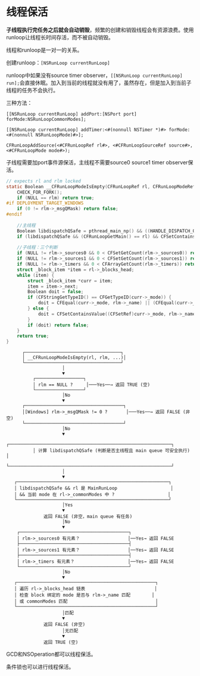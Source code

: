 # 线程保活

**子线程执行完任务之后就会自动销毁**，频繁的创建和销毁线程会有资源浪费。使用runloop让线程长时间存活，而不被自动销毁。

线程和runloop是一对一的关系。

创建runloop：`[NSRunLoop currentRunLoop]`

runloop中如果没有source timer observer，`[[NSRunLoop currentRunLoop] run];`会直接休眠。加入到当前的线程就没有用了，虽然存在，但是加入到当前子线程的任务不会执行。

三种方法：

`[[NSRunLoop currentRunLoop] addPort:[NSPort port] forMode:NSRunLoopCommonModes];`

`[[NSRunLoop currentRunLoop] addTimer:<#(nonnull NSTimer *)#> forMode:<#(nonnull NSRunLoopMode)#>];`

`CFRunLoopAddSource(<#CFRunLoopRef rl#>, <#CFRunLoopSourceRef source#>, <#CFRunLoopMode mode#>);`

子线程需要加port事件源保活，主线程不需要source0 source1 timer observer保活。

```c
// expects rl and rlm locked
static Boolean __CFRunLoopModeIsEmpty(CFRunLoopRef rl, CFRunLoopModeRef rlm, CFRunLoopModeRef previousMode) {
    CHECK_FOR_FORK();
    if (NULL == rlm) return true;
#if DEPLOYMENT_TARGET_WINDOWS
    if (0 != rlm->_msgQMask) return false;
#endif
    
    //主线程
    Boolean libdispatchQSafe = pthread_main_np() && ((HANDLE_DISPATCH_ON_BASE_INVOCATION_ONLY && NULL == previousMode) || (!HANDLE_DISPATCH_ON_BASE_INVOCATION_ONLY && 0 == _CFGetTSD(__CFTSDKeyIsInGCDMainQ)));
    if (libdispatchQSafe && (CFRunLoopGetMain() == rl) && CFSetContainsValue(rl->_commonModes, rlm->_name)) return false; // represents the libdispatch main queue
    
    //子线程：三个判断
    if (NULL != rlm->_sources0 && 0 < CFSetGetCount(rlm->_sources0)) return false;
    if (NULL != rlm->_sources1 && 0 < CFSetGetCount(rlm->_sources1)) return false;
    if (NULL != rlm->_timers && 0 < CFArrayGetCount(rlm->_timers)) return false;
    struct _block_item *item = rl->_blocks_head;
    while (item) {
        struct _block_item *curr = item;
        item = item->_next;
        Boolean doit = false;
        if (CFStringGetTypeID() == CFGetTypeID(curr->_mode)) {
            doit = CFEqual(curr->_mode, rlm->_name) || (CFEqual(curr->_mode, kCFRunLoopCommonModes) && CFSetContainsValue(rl->_commonModes, rlm->_name));
        } else {
            doit = CFSetContainsValue((CFSetRef)curr->_mode, rlm->_name) || (CFSetContainsValue((CFSetRef)curr->_mode, kCFRunLoopCommonModes) && CFSetContainsValue(rl->_commonModes, rlm->_name));
        }
        if (doit) return false;
    }
    return true;
}
```

          ┌────────────────────────────────────┐
          │ __CFRunLoopModeIsEmpty(rl, rlm, ...)│
          └────────────────────────────────────┘
                         │
                         ▼
              ┌──────────────────┐
              │ rlm == NULL ?     │───Yes──→ 返回 TRUE (空)
              └──────────────────┘
                         │No
                         ▼
          ┌─────────────────────────────────────┐
          │[Windows] rlm->_msgQMask != 0 ?       │───Yes──→ 返回 FALSE (非空)
          └─────────────────────────────────────┘
                         │No
                         ▼
              ┌─────────────────────────────────────────────────────────────┐
              │ 计算 libdispatchQSafe (判断是否主线程且 main queue 可安全执行) │
              └─────────────────────────────────────────────────────────────┘
                         │
                         ▼
       ┌─────────────────────────────────────────────────────────┐
       │ libdispatchQSafe && rl 是 MainRunLoop                    │
       │ && 当前 mode 在 rl->_commonModes 中 ?                    │
       └─────────────────────────────────────────────────────────┘
                         │Yes
                         ▼
                  返回 FALSE (非空，main queue 有任务)
                         │No
                         ▼
        ┌─────────────────────────────────────────┐
        │ rlm->_sources0 有元素？                  │──Yes→ 返回 FALSE
        ├─────────────────────────────────────────┤
        │ rlm->_sources1 有元素？                  │──Yes→ 返回 FALSE
        ├─────────────────────────────────────────┤
        │ rlm->_timers 有元素？                    │──Yes→ 返回 FALSE
        └─────────────────────────────────────────┘
                         │No
                         ▼
       ┌────────────────────────────────────────────────────┐
       │ 遍历 rl->_blocks_head 链表                          │
       │ 检查 block 绑定的 mode 是否与 rlm->_name 匹配        │
       │ 或 commonModes 匹配                                 │
       └────────────────────────────────────────────────────┘
                         │匹配
                         ▼
                  返回 FALSE (非空)
                         │无匹配
                         ▼
                  返回 TRUE (空)

GCD和NSOperation都可以线程保活。

条件锁也可以进行线程保活。